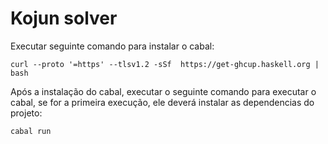 # Kojun solver

Executar seguinte comando para instalar o cabal:

``` curl --proto '=https' --tlsv1.2 -sSf  https://get-ghcup.haskell.org | bash ```

Após a instalação do cabal, executar o seguinte comando para executar o cabal, se for a primeira execução, ele deverá instalar as dependencias do projeto:

``` cabal run ```